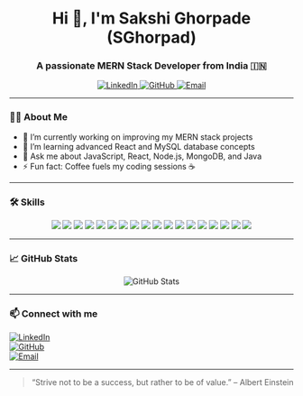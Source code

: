 <h1 align="center">Hi 👋, I'm Sakshi Ghorpade (SGhorpad)</h1>
<h3 align="center">A passionate MERN Stack Developer from India 🇮🇳</h3>

<p align="center">
  <a href="https://linkedin.com/in/your-linkedin" target="_blank">
    <img alt="LinkedIn" src="https://img.shields.io/badge/-LinkedIn-0077B5?style=flat&logo=linkedin&logoColor=white" />
  </a>
  <a href="https://github.com/SGhorpad" target="_blank">
    <img alt="GitHub" src="https://img.shields.io/badge/-GitHub-181717?style=flat&logo=github&logoColor=white" />
  </a>
  <a href="mailto:your-email@example.com" target="_blank">
    <img alt="Email" src="https://img.shields.io/badge/-Email-D14836?style=flat&logo=gmail&logoColor=white" />
  </a>
</p>

---

### 👩‍💻 About Me

- 🔭 I’m currently working on improving my MERN stack projects  
- 🌱 I’m learning advanced React and MySQL database concepts  
- 💬 Ask me about JavaScript, React, Node.js, MongoDB, and Java  
- ⚡ Fun fact: Coffee fuels my coding sessions ☕  

---

### 🛠️ Skills

<p align="center">
  <img src="https://img.shields.io/badge/-MongoDB-47A248?style=flat&logo=mongodb&logoColor=white" />
  <img src="https://img.shields.io/badge/-Express.js-000000?style=flat&logo=express&logoColor=white" />
  <img src="https://img.shields.io/badge/-React-61DAFB?style=flat&logo=react&logoColor=black" />
  <img src="https://img.shields.io/badge/-Node.js-339933?style=flat&logo=node.js&logoColor=white" />
  <img src="https://img.shields.io/badge/-MySQL-003545?style=flat&logo=mysql&logoColor=white" />
  <img src="https://img.shields.io/badge/-Java-F89820?style=flat&logo=java&logoColor=white" />
  <img src="https://img.shields.io/badge/-JavaScript-F7DF1E?style=flat&logo=javascript&logoColor=black" />
  <img src="https://img.shields.io/badge/-TypeScript-3178C6?style=flat&logo=typescript&logoColor=white" />
  <img src="https://img.shields.io/badge/-HTML5-E34F26?style=flat&logo=html5&logoColor=white" />
  <img src="https://img.shields.io/badge/-CSS3-1572B6?style=flat&logo=css3&logoColor=white" />
  <img src="https://img.shields.io/badge/-Bootstrap-7952B3?style=flat&logo=bootstrap&logoColor=white" />
  <img src="https://img.shields.io/badge/-Git-F05032?style=flat&logo=git&logoColor=white" />
  <img src="https://img.shields.io/badge/-GitHub-181717?style=flat&logo=github&logoColor=white" />
  <img src="https://img.shields.io/badge/-VSCode-007ACC?style=flat&logo=visual-studio-code&logoColor=white" />
  <img src="https://img.shields.io/badge/-Docker-2496ED?style=flat&logo=docker&logoColor=white" />
  <img src="https://img.shields.io/badge/-Postman-FF6C37?style=flat&logo=postman&logoColor=white" />
  <img src="https://img.shields.io/badge/-Linux-FCC624?style=flat&logo=linux&logoColor=black" />
  <img src="https://img.shields.io/badge/-REST API-61DAFB?style=flat" />
</p>

---

### 📈 GitHub Stats

<p align="center">
  <img src="https://github-readme-stats.vercel.app/api?username=SGhorpad&show_icons=true&theme=radical" alt="GitHub Stats" />
</p>

---

### 📫 Connect with me

[![LinkedIn](https://img.shields.io/badge/LinkedIn-Sakshi-blue?style=flat&logo=linkedin&logoColor=white)](https://linkedin.com/in/your-linkedin)  
[![GitHub](https://img.shields.io/badge/GitHub-SGhorpad-black?style=flat&logo=github&logoColor=white)](https://github.com/SGhorpad)  
[![Email](https://img.shields.io/badge/Email-Contact-red?style=flat&logo=gmail&logoColor=white)](mailto:your-email@example.com)

---

> “Strive not to be a success, but rather to be of value.” – Albert Einstein
